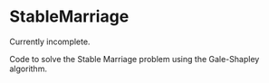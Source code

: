 # StableMarriage

Currently incomplete.

Code to solve the Stable Marriage problem using the Gale-Shapley algorithm.  
